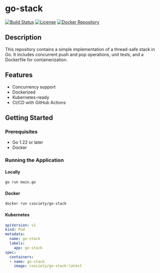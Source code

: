 # go-stack

[![Build Status](https://github.com/chiukapoor/go-stack/actions/workflows/docker-image.yml/badge.svg)](https://github.com/chiukapoor/go-stack/actions)
[![License](https://img.shields.io/github/license/chiukapoor/go-stack)](https://github.com/chiukapoor/go-stack/blob/main/LICENSE)
[![Docker Repository](https://img.shields.io/badge/docker-repo-blue)](https://hub.docker.com/r/csociety/go-stack)


## Description

This repository contains a simple implementation of a thread-safe stack in Go. It includes concurrent push and pop operations, unit tests, and a Dockerfile for containerization.

## Features

- Concurrency support
- Dockerized
- Kubernetes-ready
- CI/CD with GitHub Actions

## Getting Started

### Prerequisites

- Go 1.22 or later
- Docker

### Running the Application

#### Locally

```bash
go run main.go
```

#### Docker 

```bash
docker run csociety/go-stack
```

#### Kubernetes

```yaml
apiVersion: v1
kind: Pod
metadata:
  name: go-stack
  labels:
    app: go-stack
spec:
  containers:
  - name: go-stack
    image: csociety/go-stack:latest
```